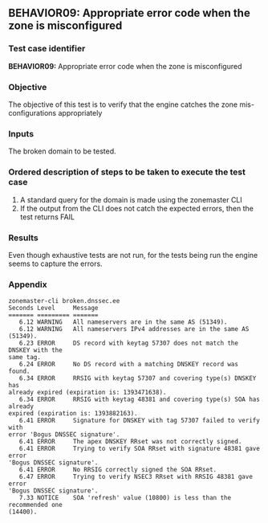 ## BEHAVIOR09: Appropriate error code when the zone is misconfigured

### Test case identifier

**BEHAVIOR09:** Appropriate error code when the zone is misconfigured

### Objective 

The objective of this test is to verify that the engine catches the zone
mis-configurations appropriately

### Inputs

The broken domain to be tested.

### Ordered description of steps to be taken to execute the test case

1. A standard query for the domain is made using the zonemaster CLI
2. If the output from the CLI does not catch the expected errors, then the test
returns FAIL

### Results
Even though exhaustive tests are not run, for the tests being run the engine
seems to capture the errors.


### Appendix
``` 
zonemaster-cli broken.dnssec.ee
Seconds Level     Message
======= ========= =======
   6.12 WARNING   All nameservers are in the same AS (51349).
   6.12 WARNING   All nameservers IPv4 addresses are in the same AS (51349).
   6.23 ERROR     DS record with keytag 57307 does not match the DNSKEY with the
same tag.
   6.24 ERROR     No DS record with a matching DNSKEY record was found.
   6.34 ERROR     RRSIG with keytag 57307 and covering type(s) DNSKEY has
already expired (expiration is: 1393471638).
   6.34 ERROR     RRSIG with keytag 48381 and covering type(s) SOA has already
expired (expiration is: 1393882163).
   6.41 ERROR     Signature for DNSKEY with tag 57307 failed to verify with
error 'Bogus DNSSEC signature'.
   6.41 ERROR     The apex DNSKEY RRset was not correctly signed.
   6.41 ERROR     Trying to verify SOA RRset with signature 48381 gave error
'Bogus DNSSEC signature'.
   6.41 ERROR     No RRSIG correctly signed the SOA RRset.
   6.47 ERROR     Trying to verify NSEC3 RRset with RRSIG 48381 gave error
'Bogus DNSSEC signature'.
   7.33 NOTICE    SOA 'refresh' value (10800) is less than the recommended one
(14400).

``` 


